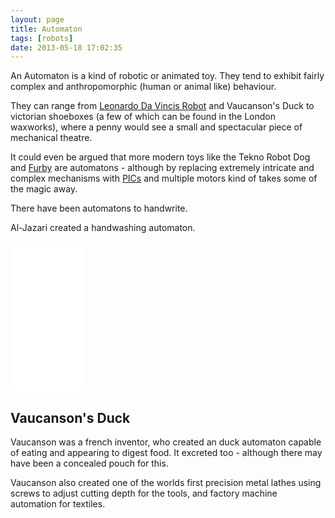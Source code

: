 ```yaml
---
layout: page
title: Automaton
tags: [robots]
date: 2013-05-18 17:02:35
---
```

An Automaton is a kind of robotic or animated toy. They tend to exhibit fairly complex and anthropomorphic (human or animal like) behaviour.

They can range from [Leonardo Da Vincis Robot](/wiki/leonardo_da_vincis_robot.html "The Humanoid Robot Designed By Leonardo Da Vinci") and Vaucanson's Duck to victorian shoeboxes (a few of which can be found in the London waxworks), where a penny would see a small and spectacular piece of mechanical theatre.

It could even be argued that more modern toys like the Tekno Robot Dog and [Furby](/wiki/furby.html "Furby") are automatons - although by replacing extremely intricate and complex mechanisms with [PICs](/wiki/pic.html "PIC") and multiple motors kind of takes some of the magic away.

There have been automatons to handwrite.

Al-Jazari created a handwashing automaton.

<iframe style="width:120px;height:240px;" marginwidth="0" marginheight="0" scrolling="no" frameborder="0" src="//ws-eu.amazon-adsystem.com/widgets/q?ServiceVersion=20070822&OneJS=1&Operation=GetAdHtml&MarketPlace=GB&source=ss&ref=as_ss_li_til&ad_type=product_link&tracking_id=orionrobots-21&language=en_GB&marketplace=amazon&region=GB&placement=B01NBMX9GD&asins=B01NBMX9GD&linkId=8bd2b98904fd1fa8ee86267af772afc6&show_border=true&link_opens_in_new_window=true"></iframe>

## Vaucanson's Duck

Vaucanson was a french inventor, who created an duck automaton capable of eating and appearing to digest food. It excreted too - although there may have been a concealed pouch for this.

Vaucanson also created one of the worlds first precision metal lathes using screws to adjust cutting depth for the tools, and factory machine automation for textiles.
